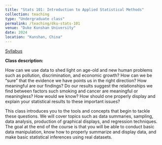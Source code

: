 ```yaml
---
title: "Stats 101: Introduction to Applied Statistical Methods"
collection: teaching
type: "Undergraduate class"
permalink: /teaching/dku-stats-101
venue: "Duke Kunshan University"
date: 2024
location: "Kunshan, China"
---
```


[Syllabus](https://markusneumann.github.io/files/Stats_101.pdf)

**Class description:**

How can we use data to shed light on age-old and new human problems such as pollution, discrimination, and economic growth? How can we be “sure” that the evidence we have points us in the right direction? How meaningful are our findings? Do our results suggest the relationships we find between factors such smoking and cancer are meaningful or meaningless? How would we know? How should one properly display and explain your statistical results to these important issues?

This class introduces you to the tools and concepts that begin to tackle these questions. We will cover topics such as data summaries, sampling, data analysis, production of graphical displays, and regression techniques. The goal at the end of the course is that you will be able to conduct basic data manipulation, know how to properly summarize and display data, and make basic statistical inferences using real datasets.